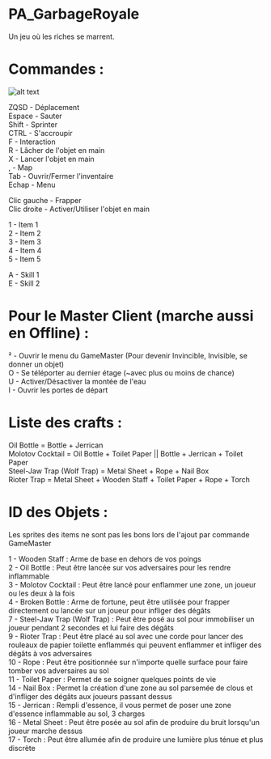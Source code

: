 ﻿# PA_GarbageRoyale
Un jeu où les riches se marrent.   
# Commandes :

![alt text](http://garbage-royale.heolia.eu/files/img/MapKeyboard2.png)

ZQSD - Déplacement   
Espace - Sauter   
Shift - Sprinter   
CTRL - S'accroupir   
F - Interaction     
R - Lâcher de l'objet en main    
X - Lancer l'objet en main   
, - Map   
Tab - Ouvrir/Fermer l'inventaire  
Echap - Menu    
   
Clic gauche - Frapper    
Clic droite - Activer/Utiliser l'objet en main   
   
1 - Item 1   
2 - Item 2   
3 - Item 3   
4 - Item 4   
5 - Item 5    
    
A - Skill 1   
E - Skill 2   

# Pour le Master Client (marche aussi en Offline) :      

² - Ouvrir le menu du GameMaster (Pour devenir Invincible, Invisible, se donner un objet)   
O - Se téléporter au dernier étage (~avec plus ou moins de chance)   
U - Activer/Désactiver la montée de l'eau       
I - Ouvrir les portes de départ   

# Liste des crafts :      

Oil Bottle = Bottle + Jerrican       
Molotov Cocktail = Oil Bottle + Toilet Paper || Bottle + Jerrican + Toilet Paper      
Steel-Jaw Trap (Wolf Trap) = Metal Sheet + Rope + Nail Box    
Rioter Trap = Metal Sheet + Wooden Staff + Toilet Paper + Rope + Torch     


# ID des Objets :   

Les sprites des items ne sont pas les bons lors de l'ajout par commande GameMaster   
    
1 - Wooden Staff : Arme de base en dehors de vos poings        
2 - Oil Bottle : Peut être lancée sur vos adversaires pour les rendre inflammable    
3 - Molotov Cocktail : Peut être lancé pour enflammer une zone, un joueur ou les deux à la fois    
4 - Broken Bottle : Arme de fortune, peut être utilisée pour frapper directement ou lancée sur un joueur pour infliger des dégâts    
7 - Steel-Jaw Trap (Wolf Trap) : Peut être posé au sol pour immobiliser un joueur pendant 2 secondes et lui faire des dégâts    
9 - Rioter Trap : Peut être placé au sol avec une corde pour lancer des rouleaux de papier toilette enflammés qui peuvent enflammer et infliger des dégâts à vos adversaires    
10 - Rope : Peut être positionnée sur n'importe quelle surface pour faire tomber vos adversaires au sol    
11 - Toilet Paper : Permet de se soigner quelques points de vie    
14 - Nail Box : Permet la création d'une zone au sol parsemée de clous et d'infliger des dégâts aux joueurs passant dessus    
15 - Jerrican : Rempli d'essence, il vous permet de poser une zone d'essence inflammable au sol, 3 charges    
16 - Metal Sheet : Peut être posée au sol afin de produire du bruit lorsqu'un joueur marche dessus    
17 - Torch : Peut être allumée afin de produire une lumière plus ténue et plus discrète    






















